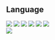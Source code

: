 <h2>Language</h2>
<div>
  <img src="https://img.shields.io/badge/HTML5-E34F26?logo=HTML5&logoColor=white"/>
  <img src="https://img.shields.io/badge/React-61DAFB?logo=React&logoColor=white"/>
  <img src="https://img.shields.io/badge/TypeScript-3178C6?logo=TypeScript&logoColor=white"/>
  <img src="https://img.shields.io/badge/Tailwind_CSS-06B6D4?logo=TailwindCSS&logoColor=white"/>
  <img src="https://img.shields.io/badge/Styled_components-DB7093"/>
  <img src="https://img.shields.io/badge/JavaScript-F7DF1E?logo=JavaScript&logoColor=black"/>
</div>
<img src="https://img.shields.io/badge/Android-3DDC84?style=flat-square&logo=Android&logoColor=white"/>
